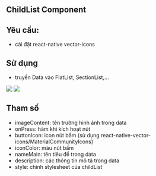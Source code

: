 ## ChildList Component
## Yêu cầu:
- cài đặt react-native vector-icons
## Sử dụng
- truyền Data vào FlatList, SectionList,...
<img src="https://lh3.googleusercontent.com/_YNnCthBTZ1ka0hfksUkbCY7epUOAqWRPsdnM3mV4OFb0UuS4UuWdPp9e0gPTx2cVk1L4q106uWTPoLkttA3oL_tNGoBbVDHpuia8Xhks03by4nSAvKYEu4QAA8H-Yj4xGkMtIAcifCt3H75g1B9zbg0uqGjCyR8N8rYJUiKRAtDx12KobfvNboCZ5roHjxinYhvxHr3ckX7GgSOHqAEZ7EhFFjZUyQbpTfaFm7SHePGf98SEogpm31R-u-AORs70TsD56H12LbeDYDWfWVIQx-gBtj56KvnWyRvEOtVQZMf9P1_HXzo_zCdr_NLa8Q4mgZz0C1NgvqtjS3-ubYLc5QJaLWJn-Q4w_i1Cwub_C5qvriR8SDjUqdPrj9dt-XHozChfo5OmoSU87kPeUlaZThk5SvDMcr5Q1Mk6AyMVk0WDbQM0al67iwmjHZJVMu83AZ9Jb9Wpz73tvpj1OXlRXRJX4q1wz5hKM0WjewW64jY4VzRRjx592WJw7EmFAa_0b6v6Iqep7q6HFM3TXb5ah_LHob06ik5804tuLmCmVR44rXYCAB-aMko-qWU3z0_YeRgSQRXQogkwovSlkigj5kKqQS-06YZbsqU6TKcblWgEy6U2-yEiCEnfox6vB2MzVpv5biefYOqhVsCjVPzydOvrdJ_84CTn1tQjJElrzpTq9sNWFBIKVn-hexfQrGZTn7lLIy9xyxa0snvMBGMew9ki40MCHaaEwlK8-Js5RymTxmpNuKRKBpw3xWTzvXhhuZCFZhjmFrGOy43Hgx0iChHk43SEtQm0V6LoSI44lY5ZpXbPm9Vd59gBgIbwyEujJ6d9-Wz31XaLkIpMzE9NdpCtAnyoFAgPVOI-v4OdNnS43uv4iFrgqbk-Xpx5DNXpqkgyvDL9N2iEFSA_Zkvwk73TFklH_dE9TvFYvC-J3am=w410-h747-no?authuser=0">
<img src="https://lh3.googleusercontent.com/b8kVjgFKoAkhjKK7yz8f0IX4tFFLve1fD5xOxQpvDcgMJtSFPGsi3_iapsl1LbOWwDACI6nbrvF9w5PgRQsTd3FccDLVtFkBap1V57Lj-R3Q-FKTRJ8NmaRJBoqfYXb4-GiGM0W4yDZW9wFXPWPIqRMc_S4_QaX0RjOAoz12Vk_rfz4NM5GR9-8pD1l-Bodq3lH9yvoLEGaumTcGix42Bzb8vIB39hD5jX5UA5eOuA2EvUBlsy_7hgRLTPGfqL6t15JtvUur-A0r3YLMn2quSRVAp2l7GufZeKbMoN1liQQ3POsX4OwDbLeWIYZbRwE5tHj2Sabr4f5siJeyN5bf49roS4EWZHFt9jKfylu7_MXcKxrY5Pw0ITp9UX3tG9abr7PcgR3Om-R4IWJUom0BfCQ6Z2jtihqOh1C8O9JTOf-mJhaTfRd6oLtb0rb5JGtE1slrJMAv2sr4GibK3IprBvv1d_2NYl_xYnNOsycv4grqapWdysNgiJfpk0aN6RwcC5Zr7nQDWmRrezBzCnq5_djWpEjOFMNjV3-9sudLe57vHx1p-SR6FYn7WQmzjFOH7RdB5inNo9J8D4lzM1ZLF4pP2GuqsCCZeCO3u5PsIHVjTH78rrUeErBBJ0EDnWgGgLllgJB9I1uuxCV37eC2__Q65c8GT1d9TcAx_znnssFaeww6iPs8oBGWh-bCWO0i0se2z6OPjZ5GYpGJwOLeB36_oR4lHHJlcx7iT5TlVAhvZqkHAF6HbTutEWlDUXRnlZ53gsXNpP4WCKUWaGZq_OOia2yRZJXfUh_-nx55p2Q-M32eAqxe7qH8sEPxHraspL75GghMadB3y1uqXDq9xJtL-5fgKdlnWjzv_IMeQF8-Ml4R_Dys9rTGAV-iiddL1ekit-jR5LHDYa5QGECBZwWsog2aLfxSsW4hnsCYeOSA=w619-h473-no?authuser=0">

## Tham số
- imageContent: tên trường hình ảnh trong data
- onPress: hàm khi kích hoạt nút
- buttonIcon: icon nút bấm (sử dụng react-native-vector-icons/MaterialCommunityIcons)
- iconColor: màu nút bấm
- nameMain: tên tiêu đề trong data
- description: các thông tin mô tả trong data
- style: chỉnh stylesheet của childList


